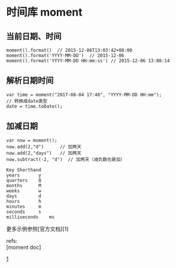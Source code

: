 # 时间库 moment

## 当前日期、时间

	moment().format()  // 2015-12-06T13:03:42+08:00
	moment().format('YYYY-MM-DD')  // 2015-12-06
	moment().format('YYYY-MM-DD HH:mm:ss') // 2015-12-06 13:08:14
## 解析日期时间
```
var time = moment("2017-08-04 17:48", "YYYY-MM-DD HH:mm");
// 转换成date类型
date = time.toDate();
```

## 加减日期

	var now = moment();
	now.add(2,"d")      // 加两天
	now.add(2,"days")   // 加两天
	now.subtract(-2, "d")  // 加两天（减负数也是加）

	Key	Shorthand
	years	    y
	quarters	Q
	months	    M
	weeks   	w
	days	    d
	hours   	h
	minutes	    m
	seconds	    s
	milliseconds	ms



更多示例参照[官方文档][1]  

refs:  
[moment doc]

[1](http://momentjs.com/docs/)  